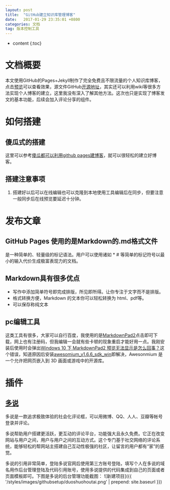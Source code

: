 ```yaml
---
layout: post
title:  "GitHub建立知识库管理博客"
date:   2017-01-29 23:35:01 +0800
categories: 文档
tag: 版本控制工具
---
```


* content
{:toc}



文档概要
================
本文使用GitHub的Pages+Jekyll制作了完全免费且不限流量的个人知识库博客，点击[预览](https://litiansky.github.io/skyblog/)可以查看效果，源文件GitHub[开源地址](https://github.com/litiansky/skyblog/)，其实还可以利用wiki等很多方法实现个人博客的建立，这里我没有深入了解其他方法。这次也只是实现了博客发文的基本功能，后续会加入评论分享的组件。

如何搭建
====================================

傻瓜式的搭建
----------
这里可以参考[傻瓜都可以利用github pages建博客](http://cyzus.github.io/2015/06/21/github-build-blog/)，就可以很轻松的建立好博客。

搭建注意事项
------
1. 搭建好以后可以在线编辑也可以克隆到本地使用工具编辑后在同步，但要注意一般同步后在线预览要延迟十分钟。


发布文章
============
GitHub Pages 使用的是Markdown的.md格式文件 
-----

是一种简单的、轻量级的标记语法。用户可以使用诸如 * # 等简单的标记符号以最小的输入代价生成极富表现力的文档。

Markdown具有很多优点
-----

- 写作中添加简单符号即完成排版，所见即所得。让你专注于文字而不是排版。
- 格式转换方便，Markdown 的文本你可以轻松转换为 html、pdf等。
- 可以保存称纯文本

pc编辑工具
-----
这类工具有很多，大家可以自行百度，我使用的是[MarkdownPad2](http://markdownpad.com/download.html)点击即可下载，网上也有注册码，但我编辑一会就有些卡顿的现象重启才能好用一点。我刚安装后使用时会弹出[Windows 10 下 MarkdownPad2 预览无法显示是怎么回事？](https://www.zhihu.com/question/34393386)这个错误，知道原因后安装[awesomium_v1.6.6_sdk_win](http://markdownpad.com/download/awesomium_v1.6.6_sdk_win.exe)即解决，Awesonmium 是一个允许把网页嵌入到 3D 画面或游戏中的开源库。

插件
======
[多说](http://duoshuo.com/)
-----
多说是一款追求极致体验的社会化评论框，可以用微博、QQ、人人、豆瓣等帐号登录并评论。

多说帮助用户搭建更活跃，更互动的评论平台，功能强大且永久免费。它正在改变网站与用户之间，用户与用户之间的互动方式。这个专门基于社交网络的评论系统，能够轻松的帮网站主搭建自己互动性极强的社区，让留言的用户都有“家”的感觉。

多说的引用非常简单，登陆多说官网后使用第三方账号登陆，填写个人在多说的域名用作后台管理登陆及代码引用账号，使用多说提供的代码集成到自己的页面或者页面模板即可。下图是多说的后台管理功能截图：
![新建项目]({{ '/styles/images/githubsetup/duoshuohoutai.png' | prepend: site.baseurl  }})